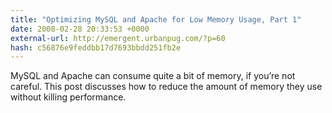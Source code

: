 ```yaml
---
title: "Optimizing MySQL and Apache for Low Memory Usage, Part 1"
date: 2008-02-28 20:33:53 +0000
external-url: http://emergent.urbanpug.com/?p=60
hash: c56876e9feddbb17d7693bbdd251fb2e
---
```


MySQL and Apache can consume quite a bit of memory, if you’re not careful. This post discusses how to reduce the amount of memory they use without killing performance.
